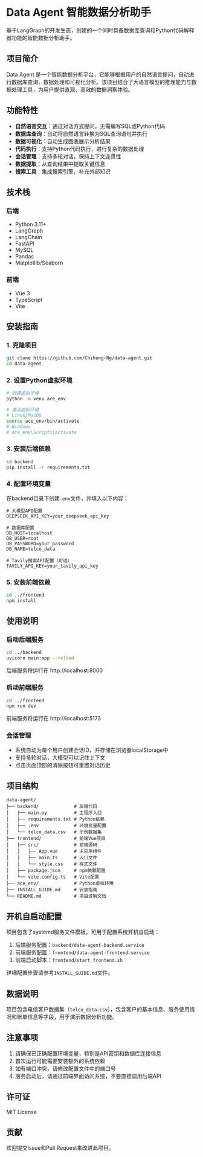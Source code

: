 # Data Agent 智能数据分析助手

基于LangGraph的开发生态，创建的一个同时具备数据库查询和Python代码解释器功能的智能数据分析助手。

## 项目简介

Data Agent 是一个智能数据分析平台，它能够根据用户的自然语言提问，自动进行数据库查询、数据处理和可视化分析。该项目结合了大语言模型的推理能力与数据处理工具，为用户提供直观、高效的数据洞察体验。

## 功能特性

- **自然语言交互**：通过对话方式提问，无需编写SQL或Python代码
- **数据库查询**：自动将自然语言转换为SQL查询语句并执行
- **数据可视化**：自动生成图表展示分析结果
- **代码执行**：支持Python代码执行，进行复杂的数据处理
- **会话管理**：支持多轮对话，保持上下文连贯性
- **数据提取**：从查询结果中提取关键信息
- **搜索工具**：集成搜索引擎，补充外部知识

## 技术栈

### 后端
- Python 3.11+
- LangGraph
- LangChain
- FastAPI
- MySQL
- Pandas
- Matplotlib/Seaborn

### 前端
- Vue 3
- TypeScript
- Vite

## 安装指南

### 1. 克隆项目

```bash
git clone https://github.com/Chihong-Ng/data-agent.git
cd data-agent
```

### 2. 设置Python虚拟环境

```bash
# 创建虚拟环境
python -m venv ace_env

# 激活虚拟环境
# Linux/MacOS
source ace_env/bin/activate
# Windows
# ace_env\Scripts\activate
```

### 3. 安装后端依赖

```bash
cd backend
pip install -r requirements.txt
```

### 4. 配置环境变量

在backend目录下创建`.env`文件，并填入以下内容：

```env
# 大模型API配置
DEEPSEEK_API_KEY=your_deepseek_api_key

# 数据库配置
DB_HOST=localhost
DB_USER=root
DB_PASSWORD=your_password
DB_NAME=telco_data

# Tavily搜索API配置（可选）
TAVILY_API_KEY=your_tavily_api_key
```

### 5. 安装前端依赖

```bash
cd ../frontend
npm install
```

## 使用说明

### 启动后端服务

```bash
cd ../backend
uvicorn main:app --reload
```

后端服务将运行在 http://localhost:8000

### 启动前端服务

```bash
cd ../frontend
npm run dev
```

前端服务将运行在 http://localhost:5173

### 会话管理

- 系统自动为每个用户创建会话ID，并存储在浏览器localStorage中
- 支持多轮对话，大模型可以记住上下文
- 点击页面顶部的清除按钮可重置对话历史

## 项目结构

```
data-agent/
├── backend/             # 后端代码
│   ├── main.py          # 主程序入口
│   ├── requirements.txt # Python依赖
│   ├── .env             # 环境变量配置
│   └── telco_data.csv   # 示例数据集
├── frontend/            # 前端Vue项目
│   ├── src/             # 前端源码
│   │   ├── App.vue      # 主应用组件
│   │   ├── main.ts      # 入口文件
│   │   └── style.css    # 样式文件
│   ├── package.json     # npm依赖配置
│   └── vite.config.ts   # Vite配置
├── ace_env/             # Python虚拟环境
├── INSTALL_GUIDE.md     # 安装指南
└── README.md            # 项目说明文档
```

## 开机自启动配置

项目包含了systemd服务文件模板，可用于配置系统开机自启动：

1. 后端服务配置：`backend/data-agent-backend.service`
2. 前端服务配置：`frontend/data-agent-frontend.service`
3. 前端启动脚本：`frontend/start_frontend.sh`

详细配置步骤请参考`INSTALL_GUIDE.md`文件。

## 数据说明

项目包含电信客户数据集（`telco_data.csv`），包含客户的基本信息、服务使用情况和账单信息等字段，用于演示数据分析功能。

## 注意事项

1. 请确保已正确配置环境变量，特别是API密钥和数据库连接信息
2. 首次运行可能需要安装额外的系统依赖
3. 如有端口冲突，请修改配置文件中的端口号
4. 服务启动后，请通过前端界面访问系统，不要直接调用后端API

## 许可证

MIT License

## 贡献

欢迎提交Issue和Pull Request来改进此项目。